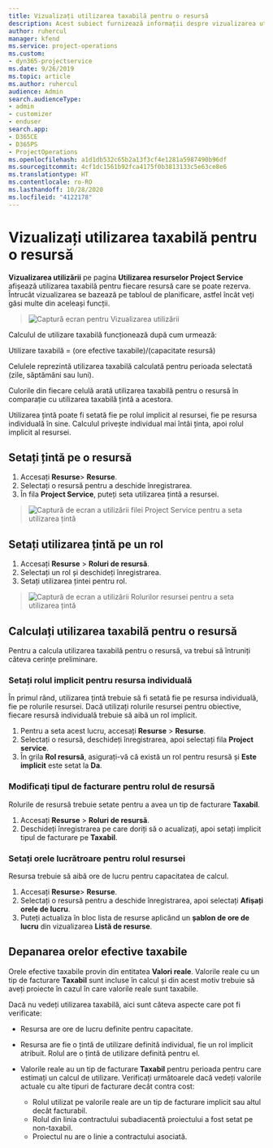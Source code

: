 ```yaml
---
title: Vizualizați utilizarea taxabilă pentru o resursă
description: Acest subiect furnizează informații despre vizualizarea utilizării resurselor.
author: ruhercul
manager: kfend
ms.service: project-operations
ms.custom:
- dyn365-projectservice
ms.date: 9/26/2019
ms.topic: article
ms.author: ruhercul
audience: Admin
search.audienceType:
- admin
- customizer
- enduser
search.app:
- D365CE
- D365PS
- ProjectOperations
ms.openlocfilehash: a1d1db532c65b2a13f3cf4e1281a5987490b96df
ms.sourcegitcommit: 4cf1dc1561b92fca4175f0b3813133c5e63ce8e6
ms.translationtype: HT
ms.contentlocale: ro-RO
ms.lasthandoff: 10/28/2020
ms.locfileid: "4122178"
---
```

# <a name="view-chargeable-utilization-for-resources"></a>Vizualizați utilizarea taxabilă pentru o resursă
 
**Vizualizarea utilizării** pe pagina **Utilizarea resurselor Project Service** afișează utilizarea taxabilă pentru fiecare resursă care se poate rezerva. Întrucât vizualizarea se bazează pe tabloul de planificare, astfel încât veți găsi multe din aceleași funcții.

> ![Captură ecran pentru Vizualizarea utilizării](media/FAQ-utilization-1.png)
 

Calculul de utilizare taxabilă funcționează după cum urmează:

   Utilizare taxabilă = (ore efective taxabile)/(capacitate resursă)

Celulele reprezintă utilizarea taxabilă calculată pentru perioada selectată (zile, săptămâni sau luni).

Culorile din fiecare celulă arată utilizarea taxabilă pentru o resursă în comparație cu utilizarea taxabilă țintă a acestora. 

Utilizarea țintă poate fi setată fie pe rolul implicit al resursei, fie pe resursa individuală în sine. Calculul privește individual mai întâi ținta, apoi rolul implicit al resursei.

## <a name="set-target-on-a-resource"></a>Setați țintă pe o resursă

1. Accesați **Resurse**\> **Resurse**. 
2. Selectați o resursă pentru a deschide înregistrarea. 
3. În fila **Project Service**, puteți seta utilizarea țintă a resursei.

> ![Captură de ecran a utilizării filei Project Service pentru a seta utilizarea țintă](media/FAQ-utilization-2.png)
 
## <a name="set-target-utilization-on-a-role"></a>Setați utilizarea țintă pe un rol

1. Accesați **Resurse** \> **Roluri de resursă**. 
2. Selectați un rol și deschideți înregistrarea. 
3. Setați utilizarea țintei pentru rol.

> ![Captură de ecran a utilizării Rolurilor resursei pentru a seta utilizarea țintă](media/FAQ-utilization-3.png)
 
## <a name="calculate-chargeable-utilization-for-a-resource"></a>Calculați utilizarea taxabilă pentru o resursă

Pentru a calcula utilizarea taxabilă pentru o resursă, va trebui să întruniți câteva cerințe preliminare. 

### <a name="set-default-role-for-individual-resource"></a>Setați rolul implicit pentru resursa individuală

În primul rând, utilizarea țintă trebuie să fi setată fie pe resursa individuală, fie pe rolurile resursei. Dacă utilizați rolurile resursei pentru obiective, fiecare resursă individuală trebuie să aibă un rol implicit. 

1. Pentru a seta acest lucru, accesați **Resurse** \> **Resurse**. 
2. Selectați o resursă, deschideți înregistrarea, apoi selectați fila **Project service**. 
3. În grila **Rol resursă**, asigurați-vă că există un rol pentru resursă și **Este implicit** este setat la **Da**.
 
### <a name="change-billing-type-for-resource-role"></a>Modificați tipul de facturare pentru rolul de resursă

Rolurile de resursă trebuie setate pentru a avea un tip de facturare **Taxabil**. 

1. Accesați **Resurse** \> **Roluri de resursă**. 
2. Deschideți înregistrarea pe care doriți să o acualizați, apoi setați implicit tipul de facturare pe **Taxabil**.

### <a name="set-working-hours-for-resource-role"></a>Setați orele lucrătroare pentru rolul resursei
 
Resursa trebuie să aibă ore de lucru pentru capacitatea de calcul. 

1. Accesați **Resurse**\> **Resurse**. 
2. Selectați o resursă pentru a deschide înregistrarea, apoi selectați **Afișați orele de lucru**. 
3. Puteți actualiza în bloc lista de resurse aplicând un **șablon de ore de lucru** din vizualizarea **Listă de resurse**.

## <a name="troubleshooting-chargeable-actual-hours"></a>Depanarea orelor efective taxabile

Orele efective taxabile provin din entitatea **Valori reale**. Valorile reale cu un tip de facturare **Taxabil** sunt incluse în calcul și din acest motiv trebuie să aveți proiecte în cazul în care valorile reale sunt taxabile.

Dacă nu vedeți utilizarea taxabilă, aici sunt câteva aspecte care pot fi verificate:

- Resursa are ore de lucru definite pentru capacitate.
- Resursa are fie o țintă de utilizare definită individual, fie un rol implicit atribuit. Rolul are o țintă de utilizare definită pentru el.
- Valorile reale au un tip de facturare **Taxabil** pentru perioada pentru care estimați un calcul de utilizare. Verificați următoarele dacă vedeți valorile actuale cu alte tipuri de facturare decât contra cost:

  - Rolul utilizat pe valorile reale are un tip de facturare implicit sau altul decât facturabil.
  - Rolul din linia contractului subadiacentă proiectului a fost setat pe non-taxabil.
  - Proiectul nu are o linie a contractului asociată.

